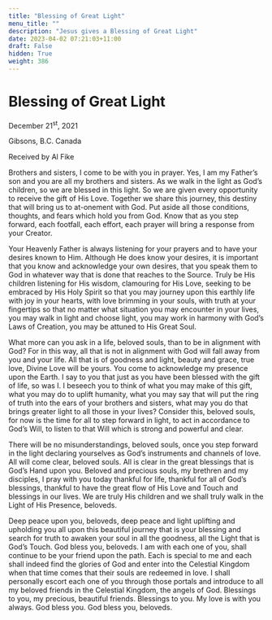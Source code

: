 ```yaml
---
title: "Blessing of Great Light"
menu_title: ""
description: "Jesus gives a Blessing of Great Light"
date: 2023-04-02 07:21:03+11:00
draft: False
hidden: True
weight: 386
---
```

# Blessing of Great Light

December 21<sup>st</sup>, 2021

Gibsons, B.C. Canada

Received by Al Fike


Brothers and sisters, I come to be with you in prayer. Yes, I am my Father’s son and you are all my brothers and sisters. As we walk in the light as God’s children, so we are blessed in this light. So we are given every opportunity to receive the gift of His Love. Together we share this journey, this destiny that will bring us to at-onement with God. Put aside all those conditions, thoughts, and fears which hold you from God. Know that as you step forward, each footfall, each effort, each prayer will bring a response from your Creator.  

Your Heavenly Father is always listening for your prayers and to have your desires known to Him. Although He does know your desires, it is important that you know and acknowledge your own desires, that you speak them to God in whatever way that is done that reaches to the Source. Truly be His children listening for His wisdom, clamouring for His Love, seeking to be embraced by His Holy Spirit so that you may journey upon this earthly life with joy in your hearts, with love brimming in your souls, with truth at your fingertips so that no matter what situation you may encounter in your lives, you may walk in light and choose light, you may work in harmony with God’s Laws of Creation, you may be attuned to His Great Soul.

What more can you ask in a life, beloved souls, than to be in alignment with God? For in this way, all that is not in alignment with God will fall away from you and your life. All that is of goodness and light, beauty and grace, true love, Divine Love will be yours. You come to acknowledge my presence upon the Earth. I say to you that just as you have been blessed with the gift of life, so was I. I beseech you to think of what you may make of this gift, what you may do to uplift humanity, what you may say that will put the ring of truth into the ears of your brothers and sisters, what may you do that brings greater light to all those in your lives? Consider this, beloved souls, for now is the time for all to step forward in light, to act in accordance to God’s Will, to listen to that Will which is strong and powerful and clear.

There will be no misunderstandings, beloved souls, once you step forward in the light declaring yourselves as God’s instruments and channels of love. All will come clear, beloved souls. All is clear in the great blessings that is God’s Hand upon you. Beloved and precious souls, my brethren and my disciples, I pray with you today thankful for life, thankful for all of God’s blessings, thankful to have the great flow of His Love and Touch and blessings in our lives. We are truly His children and we shall truly walk in the Light of His Presence, beloveds.

Deep peace upon you, beloveds, deep peace and light uplifting and upholding you all upon this beautiful journey that is your blessing and search for truth to awaken your soul in all the goodness, all the Light that is God’s Touch. God bless you, beloveds. I am with each one of you, shall continue to be your friend upon the path. Each is special to me and each shall indeed find the glories of God and enter into the Celestial Kingdom when that time comes that their souls are redeemed in love. I shall personally escort each one of you through those portals and introduce to all my beloved friends in the Celestial Kingdom, the angels of God. Blessings to you, my precious, beautiful friends. Blessings to you. My love is with you always. God bless you. God bless you, beloveds.